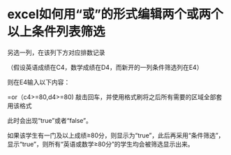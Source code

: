 # excel如何用“或”的形式编辑两个或两个以上条件列表筛选 #

另选一列，在该列下方对应排数记录

（假设英语成绩在C4，数学成绩在D4，而新开的一列条件筛选列在E4）

则在E4输入以下内容：

=or（c4>=80,d4>=80)
敲击回车，并使用格式刷将之后所有需要的区域全部套用该格式

此时会出现“true”或者“false”。

如果该学生有一门及以上成绩≥80分，则显示为“true”，此后再采用“条件筛选”，显示“true”，则所有“英语或数学≥80分”的学生均会被筛选显示出来。
